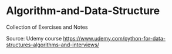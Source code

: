 # Algorithm-and-Data-Structure
Collection of Exercises and Notes 


Source: Udemy course
https://www.udemy.com/python-for-data-structures-algorithms-and-interviews/
